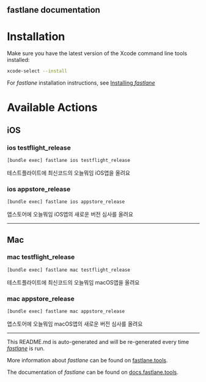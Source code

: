 fastlane documentation
----

# Installation

Make sure you have the latest version of the Xcode command line tools installed:

```sh
xcode-select --install
```

For _fastlane_ installation instructions, see [Installing _fastlane_](https://docs.fastlane.tools/#installing-fastlane)

# Available Actions

## iOS

### ios testflight_release

```sh
[bundle exec] fastlane ios testflight_release
```

테스트플라이트에 최신코드의 오늘뭐임 iOS앱을 올려요

### ios appstore_release

```sh
[bundle exec] fastlane ios appstore_release
```

앱스토어에 오늘뭐임 iOS앱의 새로운 버전 심사를 올려요

----


## Mac

### mac testflight_release

```sh
[bundle exec] fastlane mac testflight_release
```

테스트플라이트에 최신코드의 오늘뭐임 macOS앱을 올려요

### mac appstore_release

```sh
[bundle exec] fastlane mac appstore_release
```

앱스토어에 오늘뭐임 macOS앱의 새로운 버전 심사를 올려요

----

This README.md is auto-generated and will be re-generated every time [_fastlane_](https://fastlane.tools) is run.

More information about _fastlane_ can be found on [fastlane.tools](https://fastlane.tools).

The documentation of _fastlane_ can be found on [docs.fastlane.tools](https://docs.fastlane.tools).
